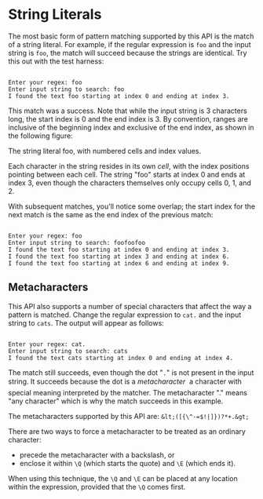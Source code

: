 
# String Literals

The most basic form of pattern matching supported by this API is the match of a string literal. For example, if the regular expression is `foo` and the input string is `foo`, the match will succeed because the strings are identical. Try this out with the test harness:

```
 
Enter your regex: foo
Enter input string to search: foo
I found the text foo starting at index 0 and ending at index 3.

```

This match was a success. Note that while the input string is 3 characters long, the start index is 0 and the end index is 3. By convention, ranges are inclusive of the beginning index and exclusive of the end index, as shown in the following figure:

The string literal foo, with numbered cells and index values.

Each character in the string resides in its own *cell*, with the index positions pointing between each cell. The string "foo" starts at index 0 and ends at index 3, even though the characters themselves only occupy cells 0, 1, and 2.

With subsequent matches, you'll notice some overlap; the start index for the next match is the same as the end index of the previous match:

```
 
Enter your regex: foo
Enter input string to search: foofoofoo
I found the text foo starting at index 0 and ending at index 3.
I found the text foo starting at index 3 and ending at index 6.
I found the text foo starting at index 6 and ending at index 9.

```

## Metacharacters

This API also supports a number of special characters that affect the way a pattern is matched. Change the regular expression to `cat.` and the input string to `cats`. The output will appear as follows:

```

Enter your regex: cat.
Enter input string to search: cats
I found the text cats starting at index 0 and ending at index 4.

```

The match still succeeds, even though the dot "`.`" is not present in the input string. It succeeds because the dot is a *metacharacter* &#151; a character with special meaning interpreted by the matcher. The metacharacter "." means "any character" which is why the match succeeds in this example.

The metacharacters supported by this API are: `&lt;([{\^-=$!|]})?*+.&gt;`

There are two ways to force a metacharacter to be treated as an ordinary character:

- precede the metacharacter with a backslash, or
- enclose it within `\Q` (which starts the quote) and `\E` (which ends it).

When using this technique, the `\Q` and `\E` can be placed at any location within the expression, provided that the `\Q` comes first.
